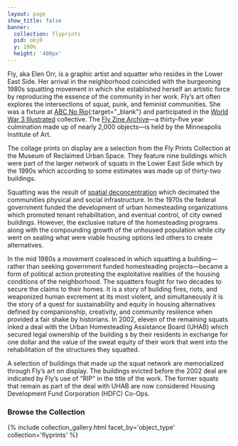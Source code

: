 ```yaml
---
layout: page
show_title: false
banner:
  collection: flyprints
  pid: obj0
  y: 100%
  height: '400px'
---
```


Fly, aka Elen Orr, is a graphic artist and squatter who resides in the Lower East Side. Her arrival in the neighborhood coincided with the burgeoning 1980s squatting movement in which she established herself an artistic force by reproducing the essence of the community in her work. Fly’s art often explores the intersections of squat, punk, and feminist communities. She was a fixture at [ABC No Rio](http://www.abcnorio.org/){:target="_blank"} and participated in the  [World War 3 Illustrated](https://www.ww3.nyc/) collective. The [Fly Zine Archive](https://collections.artsmia.org/search/creditline:%22Fly%20Zine%20Archive%2C%20The%20Mary%20and%20Robyn%20Campbell%20Fund%20for%20Art%20Books%20and%20gift%20of%20funds%20from%20Mary%20and%20Bob%20Mersky%22)—a thirty-five year culmination made up of nearly 2,000 objects—is held by the Minneapolis Institute of Art. 

The collage prints on display are a selection from the Fly Prints Collection at the Museum of Reclaimed Urban Space. They feature nine buildings which were part of the larger network of squats in the Lower East Side which by the 1990s which according to some estimates was made up of thirty-two buildings. 

Squatting was the result of [spatial deconcentration](http://www.abcnorio.org/about/history/spatial_d.html) which decimated the communities physical and social infrastructure. In the 1970s the federal government funded the development of urban homesteading organizations which promoted tenant rehabilitation, and eventual control, of city owned buildings. However, the exclusive nature of the homesteading programs along with the compounding growth of the unhoused population while city went on sealing what were viable housing options led others to create alternatives. 

In the mid 1980s a movement coalesced in which squatting a building—rather than seeking government funded homesteading projects—became a form of political action protesting the exploitative realities of the housing conditions of the neighborhood. The squatters fought for two decades to secure the claims to their homes. It is a story of building fires, riots, and weaponized human excrement at its most violent, and simultaneously it is the story of a quest for sustainability and equity in housing alternatives defined by companionship, creativity, and community resilience when provided a fair shake by historians. In 2002, eleven of the remaining squats inked a deal with the Urban Homesteading Assistance Board (UHAB) which secured legal ownership of the building s by their residents in exchange for one dollar and the value of the sweat equity of their work that went into the rehabilitation of the structures they squatted.

A selection of buildings that made up the squat network are memorialized through Fly’s art on display. The buildings evicted before the 2002 deal are indicated by Fly’s use of “RIP” in the title of the work. The former squats that remain as part of the deal with UHAB are now considered Housing Development Fund Corporation (HDFC) Co-Ops.

### Browse the Collection

{% include collection_gallery.html facet_by='object_type' collection='flyprints' %}
